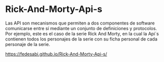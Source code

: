 # Rick-And-Morty-Api-s
Las API son mecanismos que permiten a dos componentes de software comunicarse entre sí mediante un conjunto de definiciones y protocolos. Por ejemplo, este es el caso de la serie Rick And Morty, en la cual la Api´s contienen todos los personajes de la serie con su ficha personal de cada personaje de la serie.

https://fedesabi.github.io/Rick-And-Morty-Api-s/
